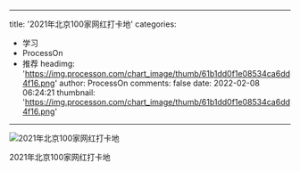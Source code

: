 
---
title: '2021年北京100家网红打卡地'
categories: 
 - 学习
 - ProcessOn
 - 推荐
headimg: 'https://img.processon.com/chart_image/thumb/61b1dd0f1e08534ca6dd4f16.png'
author: ProcessOn
comments: false
date: 2022-02-08 06:24:21
thumbnail: 'https://img.processon.com/chart_image/thumb/61b1dd0f1e08534ca6dd4f16.png'
---

<div>   
<img class="thumb" alt="2021年北京100家网红打卡地" src="https://img.processon.com/chart_image/thumb/61b1dd0f1e08534ca6dd4f16.png" referrerpolicy="no-referrer">
<p>2021年北京100家网红打卡地</p>  
</div>
            